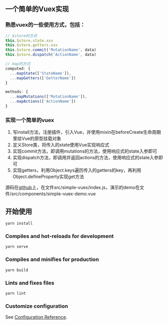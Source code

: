 ## 一个简单的Vuex实现

### 熟悉vuex的一些使用方式，包括：
```js
// $store的方式
this.$store.state.xxx
this.$store.getters.xxx
this.$store.commit('MutationName', data)
this.$store.dispatch('ActionName', data)

// map的方式
computed: {
  ...mapState(['StateName']),
  ...mapGetters(['GetterName'])
}

methods: {
  ...mapMutations(['MutationName']),
  ...mapActions(['ActionName'])
}

```

### 实现一个简单的vuex
1. 写install方法，注册插件，引入Vue，并使用mixin在beforeCreate生命周期里给Vue的原型挂载对象
2. 定义Store类，将传入的state使用Vue实现响应式
3. 实现commit方法，即调用mutations的方法，使用响应式的state入参即可
4. 实现dispatch方法，即调用并返回actions的方法，使用响应式的state入参即可
5. 实现getters，利用Object.keys遍历传入的getters的key，再利用Object.defineProperty实现get方法

源码在<a href="https://github.com/luch1994/simple-vuex">github</a>上，在文件src/simple-vuex/index.js，演示的demo在文件/src/components/simple-vuex-demo.vue

## 开始使用
```
yarn install
```

### Compiles and hot-reloads for development
```
yarn serve
```

### Compiles and minifies for production
```
yarn build
```

### Lints and fixes files
```
yarn lint
```

### Customize configuration
See [Configuration Reference](https://cli.vuejs.org/config/).
